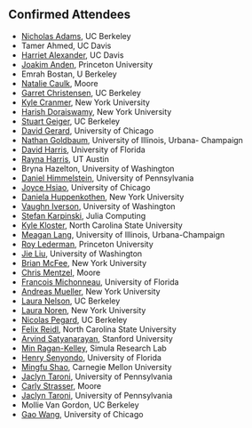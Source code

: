 ## Confirmed Attendees

- [Nicholas Adams](http://bids.berkeley.edu/people/nick-adams), UC Berkeley
- Tamer Ahmed, UC Davis
- [Harriet Alexander](halexand.github.com), UC Davis
- [Joakim Anden](https://web.math.princeton.edu/~janden/), Princeton University
- Emrah Bostan, U Berkeley
- [Natalie Caulk](https://www.moore.org/people-detail?personUrl=caulk), Moore
- [Garret Christensen](http://www.ocf.berkeley.edu/~garret), UC Berkeley
- [Kyle Cranmer](http://theoryandpractice.org), New York University
- [Harish Doraiswamy](http://www.harishd.com), New York University
- [Stuart Geiger](http://stuartgeiger.com), UC Berkeley
- [David Gerard](http://home.uchicago.edu/~dcgerard/home.html), University of Chicago
- [Nathan Goldbaum](http://twitter.com/njgoldbaum), University of Illinois, Urbana- Champaign
- [David Harris](github.com/davharris), University of Florida
- [Rayna Harris](http://raynamharris.github.io/), UT Austin
- Bryna Hazelton, University of Washington
- [Daniel Himmelstein](http://dhimmel.com), University of Pennsylvania
- [Joyce Hsiao](http://Jhsiao999.github.io), University of Chicago
- [Daniela Huppenkothen](http://www.huppenkothen.org), New York University
- [Vaughn Iverson](http://armbrustlab.ocean.washington.edu/people/iverson), University of Washington
- [Stefan Karpinski](http://karpinski.org/), Julia Computing
- [Kyle Kloster](http://www4.ncsu.edu/~kakloste/), North Carolina State University
- [Meagan Lang](http://www.meaganlang.com), University of Illinois, Urbana-Champaign
- [Roy Lederman](http://roy.lederman.name), Princeton University
- [Jie Liu](http://pages.cs.wisc.edu/~jieliu/), University of Washington
- [Brian McFee](https://bmcfee.github.io), New York University
- [Chris Mentzel](https://www.moore.org/people-detail?personUrl=chrism), Moore
- [Francois Michonneau](http://francoismichonneau.net), University of Florida
- [Andreas Mueller](http://amueller.io), New York University
- [Laura Nelson](http://www.lauraknelson.com), UC Berkeley
- [Laura Noren](twitter.com/digitalFlaneuse), New York University
- [Nicolas Pegard](http://www.nicolaspegard.com), UC Berkeley
- [Felix Reidl](http://tcs.rwth-aachen.de/~reidl/), North Carolina State University
- [Arvind Satyanarayan](http://arvindsatya.com), Stanford University
- [Min Ragan-Kelley](https://github.com/minrk), Simula Research Lab
- [Henry Senyondo](http://weecology.org/user/30), University of Florida
- [Mingfu Shao](http://lcbb.epfl.ch/people/shao), Carnegie Mellon University
- [Jaclyn Taroni](), University of Pennsylvania
- [Carly Strasser](http://carlystrasser.net), Moore
- [Jaclyn Taroni](www.jaclyn-taroni.com), University of Pennsylvania
- Mollie Van Gordon, UC Berkeley
- [Gao Wang](http://home.uchicago.edu/gaow), University of Chicago

<!--

not registered
- [Dino Bellugi](http://dinob.scripts.mit.edu/dinob/ www.esdlberkeley.com/), UC Berkeley
- Bernease Herman, University of Washington
- [Fatma Imamoglu](http://bids.berkeley.edu/people/fatma-imamoglu), UC Berkeley
- Heewook Lee, Carnegie Mellon University
- Tamer Mansour, UC Davis
- Brett Naul, UC Berkeley
- Theo Rekatsinas, Stanford University
- Valentina Staneva, University of Washington
- [Ce Zhang](http://cs.stanford.edu/people/czhang/), Stanford University

-->
